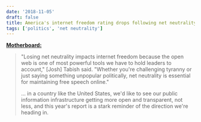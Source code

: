 ```yaml
---
date: '2018-11-05'
draft: false
title: America's internet freedom rating drops following net neutrality repeal
tags: ['politics', 'net neutrality']
---
```


**[Motherboard:](https://motherboard.vice.com/en_us/article/pa979y/americas-internet-freedom-rating-dropped-due-to-the-repeal-of-net-neutrality)**

> "Losing net neutrality impacts internet freedom because the open web is one of most powerful tools we have to hold leaders to account," [Josh] Tabish said. "Whether you're challenging tyranny or just saying something unpopular politically, net neutrality is essential for maintaining free speech online."<!-- excerpt -->
>
> ... in a country like the United States, we'd like to see our public information infrastructure getting more open and transparent, not less, and this year's report is a stark reminder of the direction we're heading in.

